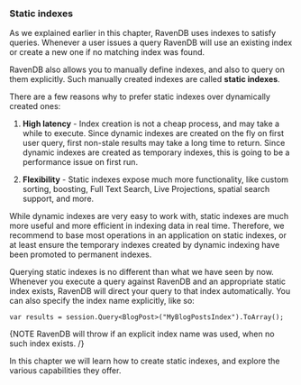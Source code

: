 ﻿
### Static indexes

As we explained earlier in this chapter, RavenDB uses indexes to satisfy queries. Whenever a user issues a query RavenDB will use an existing index or create a new one if no matching index was found.

RavenDB also allows you to manually define indexes, and also to query on them explicitly. Such manually created indexes are called **static indexes**.

There are a few reasons why to prefer static indexes over dynamically created ones:

1. __High latency__ - Index creation is not a cheap process, and may take a while to execute. Since dynamic indexes are created on the fly on first user query, first non-stale results may take a long time to return. Since dynamic indexes are created as temporary indexes, this is going to be a performance issue on first run.

2. __Flexibility__ - Static indexes expose much more functionality, like custom sorting, boosting, Full Text Search, Live Projections, spatial search support, and more.

While dynamic indexes are very easy to work with, static indexes are much more useful and more efficient in indexing data in real time. Therefore, we recommend to base most operations in an application on static indexes, or at least ensure the temporary indexes created by dynamic indexing have been promoted to permanent indexes.

Querying static indexes is no different than what we have seen by now. Whenever you execute a query against RavenDB and an appropriate static index exists, RavenDB will direct your query to that index automatically. You can also specify the index name explicitly, like so:

	var results = session.Query<BlogPost>("MyBlogPostsIndex").ToArray();

{NOTE RavenDB will throw if an explicit index name was used, when no such index exists. /}

In this chapter we will learn how to create static indexes, and explore the various capabilities they offer.
